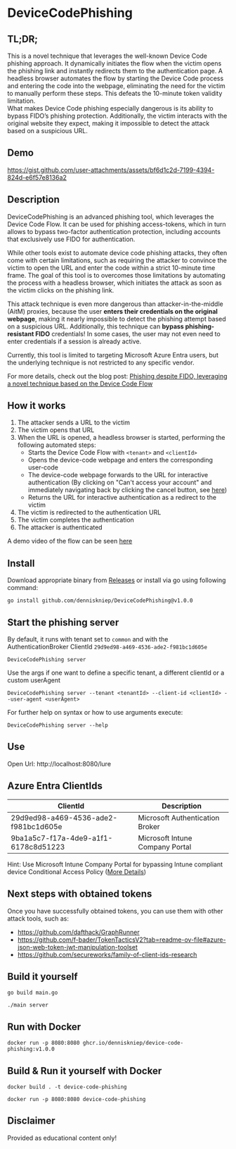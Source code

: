 # DeviceCodePhishing

## TL;DR;
This is a novel technique that leverages the well-known Device Code phishing approach. It dynamically initiates the flow when the victim opens the phishing link and instantly redirects them to the authentication page. A headless browser automates the flow by starting the Device Code process and entering the code into the webpage, eliminating the need for the victim to manually perform these steps. This defeats the 10-minute token validity limitation.  
What makes Device Code phishing especially dangerous is its ability to bypass FIDO’s phishing protection. Additionally, the victim interacts with the original website they expect, making it impossible to detect the attack based on a suspicious URL.

## Demo
https://gist.github.com/user-attachments/assets/bf6d1c2d-7199-4394-824d-e6f57e8136a2

## Description 
DeviceCodePhishing is an advanced phishing tool, which leverages the Device Code Flow.
It can be used for phishing access-tokens, which in turn allows to bypass two-factor authentication protection, including accounts that exclusively use FIDO for authentication.

While other tools exist to automate device code phishing attacks, they often come with certain limitations, 
such as requiring the attacker to convince the victim to open the URL and enter the code within a strict 10-minute time frame.
The goal of this tool is to overcomes those limitations by automating the process with a headless browser, which initiates the attack 
as soon as the victim clicks on the phishing link.

This attack technique is even more dangerous than attacker-in-the-middle (AitM) proxies, because the
user **enters their credentials on the original webpage**, making it nearly impossible to detect the phishing attempt based on a suspicious URL.
Additionally, this technique can **bypass phishing-resistant FIDO** credentials!
In some cases, the user may not even need to enter credentials if a session is already active.

Currently, this tool is limited to targeting Microsoft Azure Entra users, but the underlying technique is not restricted to any specific vendor.

For more details, check out the blog post: [Phishing despite FIDO, leveraging a novel technique based on the Device Code Flow](https://denniskniep.github.io/posts/09-device-code-phishing)

## How it works
1. The attacker sends a URL to the victim
2. The victim opens that URL
3. When the URL is opened, a headless browser is started, performing the following automated steps:
   - Starts the Device Code Flow with `<tenant>` and `<clientId>`
   - Opens the device-code webpage and enters the corresponding user-code
   - The device-code webpage forwards to the URL for interactive authentication (By clicking on "Can't access your account" and immediately navigating back by clicking the cancel button, see [here](https://github.com/denniskniep/DeviceCodePhishing/blob/main/pkg/entra/devicecode.go#L101))
   - Returns the URL for interactive authentication as a redirect to the victim
4. The victim is redirected to the authentication URL
5. The victim completes the authentication
6. The attacker is authenticated

A demo video of the flow can be seen [here](#demo)  

## Install
Download appropriate binary from [Releases](https://github.com/denniskniep/DeviceCodePhishing/releases)
or install via go using following command:
```shell
go install github.com/denniskniep/DeviceCodePhishing@v1.0.0
```

## Start the phishing server

By default, it runs with tenant set to `common` and with the AuthenticationBroker ClientId `29d9ed98-a469-4536-ade2-f981bc1d605e`
```shell
DeviceCodePhishing server
```
Use the args if one want to define a specific tenant, a different clientId or a custom userAgent
```shell
DeviceCodePhishing server --tenant <tenantId> --client-id <clientId> --user-agent <userAgent> 
```
For further help on syntax or how to use arguments execute:
```shell
DeviceCodePhishing server --help
```

## Use
Open Url:
http://localhost:8080/lure


## Azure Entra ClientIds

| ClientId                             | Description                     |
|--------------------------------------|---------------------------------|
| 29d9ed98-a469-4536-ade2-f981bc1d605e | Microsoft Authentication Broker |
| 9ba1a5c7-f17a-4de9-a1f1-6178c8d51223 | Microsoft Intune Company Portal |

Hint: Use Microsoft Intune Company Portal for bypassing Intune compliant device Conditional Access Policy ([More Details](https://i.blackhat.com/EU-24/Presentations/EU-24-Chudo-Unveiling-the-Power-of-Intune-Leveraging-Intune-for-Breaking-Into-Your-Cloud-and-On-Premise.pdf))

## Next steps with obtained tokens
Once you have successfully obtained tokens, you can use them with other attack tools, such as:
* https://github.com/dafthack/GraphRunner
* https://github.com/f-bader/TokenTacticsV2?tab=readme-ov-file#azure-json-web-token-jwt-manipulation-toolset
* https://github.com/secureworks/family-of-client-ids-research


## Build it yourself 
```shell
go build main.go
```

```shell
./main server
```

## Run with Docker
```shell
docker run -p 8080:8080 ghcr.io/denniskniep/device-code-phishing:v1.0.0
```


## Build & Run it yourself with Docker
```shell
docker build . -t device-code-phishing
```

```shell
docker run -p 8080:8080 device-code-phishing
```

## Disclaimer
Provided as educational content only!